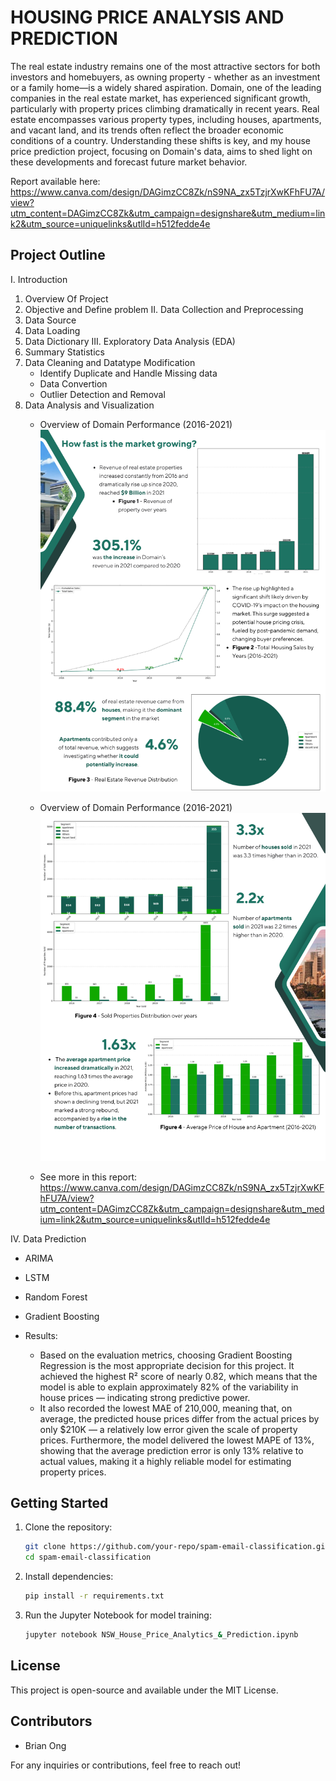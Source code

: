 # HOUSING PRICE ANALYSIS AND PREDICTION
The real estate industry remains one of the most attractive sectors for both investors and homebuyers, as owning property - whether as an investment or a family home—is a widely shared aspiration. Domain, one of the leading companies in the real estate market, has experienced significant growth, particularly with property prices climbing dramatically in recent years. Real estate encompasses various property types, including houses, apartments, and vacant land, and its trends often reflect the broader economic conditions of a country. Understanding these shifts is key, and my house price prediction project, focusing on Domain's data, aims to shed light on these developments and forecast future market behavior.

Report available here: https://www.canva.com/design/DAGimzCC8Zk/nS9NA_zx5TzjrXwKFhFU7A/view?utm_content=DAGimzCC8Zk&utm_campaign=designshare&utm_medium=link2&utm_source=uniquelinks&utlId=h512fedde4e

## Project Outline
I. Introduction
  1. Overview Of Project
  2. Objective and Define problem
II. Data Collection and Preprocessing
  1. Data Source
  2. Data Loading
  3. Data Dictionary
III. Exploratory Data Analysis (EDA)
  1. Summary Statistics
  2. Data Cleaning and Datatype Modification
     * Identify Duplicate and Handle Missing data
     * Data Convertion
     * Outlier Detection and Removal
  3. Data Analysis and Visualization
     * Overview of Domain Performance (2016-2021)
      ![1](https://github.com/Brian2703/House_Analysis_And_Prediction/blob/main/imgs/1.png)

     * Overview of Domain Performance (2016-2021)
      ![2](https://github.com/Brian2703/House_Analysis_And_Prediction/blob/main/imgs/3.png)

     * See more in this report: https://www.canva.com/design/DAGimzCC8Zk/nS9NA_zx5TzjrXwKFhFU7A/view?utm_content=DAGimzCC8Zk&utm_campaign=designshare&utm_medium=link2&utm_source=uniquelinks&utlId=h512fedde4e


IV. Data Prediction
* ARIMA
* LSTM
* Random Forest
* Gradient Boosting
* Results:

  *  Based on the evaluation metrics, choosing Gradient Boosting Regression is the most appropriate decision for this project. It achieved the highest R² score of nearly 0.82, which means that the model is able to explain approximately 82% of the variability in house prices — indicating strong predictive power.
  * It also recorded the lowest MAE of 210,000, meaning that, on average, the predicted house prices differ from the actual prices by only $210K — a relatively low error given the scale of property prices. Furthermore, the model delivered the lowest MAPE of 13%, showing that the average prediction error is only 13% relative to actual values, making it a highly reliable model for estimating property prices.

## Getting Started
1. Clone the repository:
   ```bash
   git clone https://github.com/your-repo/spam-email-classification.git
   cd spam-email-classification
   ```
2. Install dependencies:
   ```bash
   pip install -r requirements.txt
   ```
3. Run the Jupyter Notebook for model training:
   ```bash
   jupyter notebook NSW_House_Price_Analytics_&_Prediction.ipynb
   ```

## License
This project is open-source and available under the MIT License.

## Contributors
- Brian Ong

For any inquiries or contributions, feel free to reach out!

